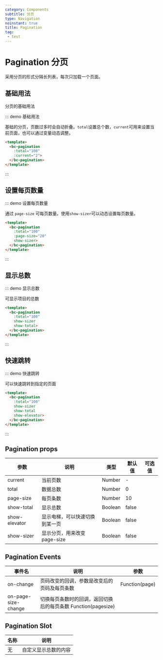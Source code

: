 ```yaml
---
category: Components
subtitle: 分页
type: Navigation
noinstant: true
title: Pagination
tag:
 - test
---
```


# Pagination 分页

采用分页的形式分隔长列表，每次只加载一个页面。

## 基础用法


分页的基础用法

::: demo 基础用法

基础的分页，页数过多时会自动折叠。`total`设置总个数，`current`可用来设置当前页面，也可以通过变量动态调整。

```html
<template>
  <bc-pagination
    :total="100"
    :current="2">
  </bc-pagination>
</template>
```
:::

## 设置每页数量

::: demo 设置每页数量

通过 `page-size` 可每页数量。使用`show-sizer`可以动态设置每页数量。

```html
<template>
  <bc-pagination
    :total="100"
    :page-size="20"
    show-sizer>
  </bc-pagination>
</template>
```
:::

## 显示总数

::: demo 显示总数

可显示项目的总数

```html
<template>
  <bc-pagination
    :total="100"
    show-sizer
    show-total>
  </bc-pagination>
</template>
```
:::

## 快速跳转

::: demo 快速跳转

可以快速跳转到指定的页面

```html
<template>
  <bc-pagination
    :total="100"
    show-sizer
    show-total
    show-elevator>
  </bc-pagination>
</template>

```
:::


## Pagination props

| 参数 | 说明 | 类型 | 默认值 | 可选值 |
|---|----|----|-----|----|
|current | 当前页数 | Number | - |
|total | 数据总数 | Number | 0 |
|page-size | 每页条数 | Number | 10 |
| show-total | 显示总数 | Boolean | false |
| show-elevator | 显示电梯，可以快速切换到某一页 | Boolean | false |
| show-sizer | 显示分页，用来改变page-size | Boolean | false |

## Pagination Events

| 事件名 | 说明 | 参数 |
| ----|----|--- |
| on-change | 页码改变的回调，参数是改变后的页码及每页条数 | Function(page) |
| on-page-size-change | 切换每页条数时的回调，返回切换后的每页条数 Function(pagesize) |



## Pagination Slot

| 名称 | 说明 |
|---|----|
| 无 | 自定义显示总数的内容 |

